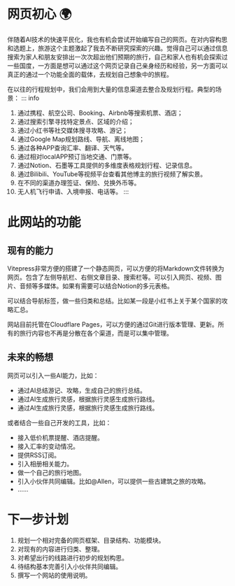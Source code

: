 # 网页初心 🌍
伴随着AI技术的快速平民化，我也有机会尝试开始编写自己的网页。在对内容构思和选题上，旅游这个主题激起了我去不断研究探索的兴趣。觉得自己可以通过信息搜索为家人和朋友安排出一次次超出他们预期的旅行，自己和家人也有机会探索过一些国度，一方面是想可以通过这个网页记录自己亲身经历和经验，另一方面可以真正的通过一个功能全面的载体，去规划自己想象中的旅程。

在以往的行程规划中，我们会用到大量的信息渠道去整合及规划行程。典型的场景：
::: info
1. 通过携程、航空公司、Booking、Airbnb等搜索机票、酒店；
2. 通过搜索引擎寻找特定景点、区域的介绍；
3. 通过小红书等社交媒体搜寻攻略、游记；
4. 通过Google Map规划路线、导航、离线地图；
5. 通过各种APP查询汇率、翻译、天气等。
6. 通过相对localAPP预订当地交通、门票等。
7. 通过Notion、石墨等工具提供的多维度表格规划行程、记录信息。
8. 通过Bilibili、YouTube等视频平台查看其他博主的旅行视频了解实景。
9. 在不同的渠道办理签证、保险、兑换外币等。
10. 无人机飞行申请、入境申报、电话等。
:::


# 此网站的功能
## 现有的能力
Vitepress非常方便的搭建了一个静态网页，可以方便的将Markdown文件转换为网页。包含了左侧导航栏、右侧文章目录、搜索栏等。可以引入网页、视频、图片、音频等多媒体。如果有需要可以结合Notion的多元表格。

可以结合导航标签，做一些归类和总结。比如某一段是小红书上关于某个国家的攻略汇总。

网站目前托管在Cloudflare Pages，可以方便的通过Git进行版本管理、更新。所有的旅行内容也不再是分散在各个渠道，而是可以集中管理。

## 未来的畅想
网页可以引入一些AI能力，比如：
- 通过AI总结游记、攻略，生成自己的旅行总结。
- 通过AI生成旅行灵感，根据旅行灵感生成旅行路线。
- 通过AI生成旅行灵感，根据旅行灵感生成旅行路线。

或者结合一些自己开发的工具，比如：
- 接入低价机票提醒、酒店提醒。
- 接入汇率的变动情况。
- 提供RSS订阅。
- 引入相册相关能力。
- 做一个自己的旅行地图。
- 引入小伙伴共同编辑。比如@Allen，可以提供一些古建筑之旅的攻略。
- ……


# 下一步计划

1. 规划一个相对完备的网页框架、目录结构、功能模块。
2. 对现有的内容进行归类、整理。
3. 对希望出行的线路进行初步的规划构思。
4. 待结构基本完善引入小伙伴共同编辑。
5. 撰写一个网站的使用说明。